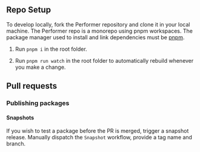 ## Repo Setup

To develop locally, fork the Performer repository and clone it in your local machine. The Performer repo is a monorepo using pnpm workspaces. The package manager used to install and link dependencies must be [pnpm](https://pnpm.io/).

1. Run `pnpm i` in the root folder.

2. Run `pnpm run watch` in the root folder to automatically rebuild whenever you make a change.

## Pull requests

### Publishing packages

#### Snapshots

If you wish to test a package before the PR is merged, trigger a snapshot release. Manually dispatch the `Snapshot` workflow, provide a tag name and branch.
